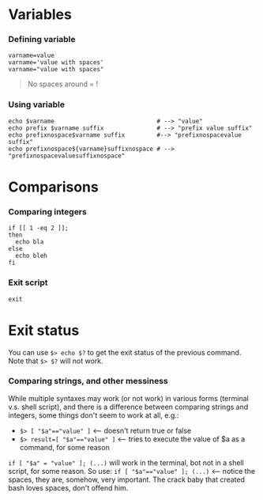 # Variables
### Defining variable
```
varname=value 
varname='value with spaces'
varname="value with spaces"
```
> No spaces around = !

### Using variable
```
echo $varname                             # --> "value"
echo prefix $varname suffix               # --> "prefix value suffix"
echo prefixnospace$varname suffix         #--> "prefixnospacevalue suffix"
echo prefixnospace${varname}suffixnospace # --> "prefixnospacevaluesuffixnospace"
```
# Comparisons
### Comparing integers
```
if [[ 1 -eq 2 ]];
then
  echo bla
else
  echo bleh
fi
```

### Exit script
`exit`

# Exit status
You can use `$> echo $?` to get the exit status of the previous command. 
Note that `$> $?` will not work. 


### Comparing strings, and other messiness
While multiple syntaxes may work (or not work) in various forms (terminal v.s. shell script), and there is a difference between comparing strings and integers, some things don't seem to work at all, e.g.:
- `$> [ "$a"=="value" ]`   <-- doesn't return true or false
- `$> result=[ "$a"=="value" ]`  <-- tries to execute the value of $a as a command, for some reason

`if [ "$a" = "value" ]; (...)` will work in the terminal, bot not in a shell script, for some reason. So use:
`if [ "$a"=="value" ]; (...)` <-- notice the spaces, they are, somehow, very important. The crack baby that created bash loves spaces, don't offend him.

